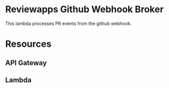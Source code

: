 
# Reviewapps Github Webhook Broker 

This lambda processes PR events from the github webhook.

# Resources
## API Gateway
## Lambda